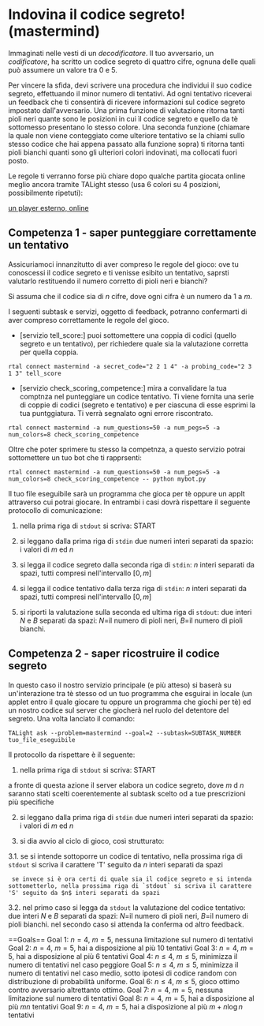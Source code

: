 # Indovina il codice segreto! (mastermind)

Immaginati nelle vesti di un _decodificatore_.
Il tuo avversario, un _codificatore_, ha scritto un codice segreto di quattro cifre, ognuna delle quali può assumere un valore tra $0$ e $5$.

Per vincere la sfida, devi scrivere una procedura che individui il suo codice segreto, effettuando il minor numero di tentativi.
Ad ogni tentativo riceverai un feedback che ti consentirà di ricevere informazioni sul codice segreto impostato dall'avversario.
Una prima funzione di valutazione ritorna tanti pioli neri quante sono le posizioni in cui ìl codice segreto e quello da tè sottomesso presentano lo stesso colore. Una seconda funzione (chiamare la quale non viene conteggiato come ulteriore tentativo se la chiami sullo stesso codice che hai appena passato alla funzione sopra) ti ritorna tanti pioli bianchi quanti sono gli ulteriori colori indovinati, ma collocati fuori posto.

Le regole ti verranno forse più chiare dopo qualche partita giocata online meglio ancora tramite TALight stesso (usa 6 colori su 4 posizioni, possibilmente ripetuti):

[un player esterno, online](http://www.webgamesonline.com/mastermind/index.php)

## Competenza 1 - saper punteggiare correttamente un tentativo

Assicuriamoci innanzitutto di aver compreso le regole del gioco:
ove tu conoscessi il codice segreto e ti venisse esibito un tentativo, saprsti valutarlo restituendo il numero corretto di pioli neri e bianchi?

Si assuma che il codice sia di $n$ cifre, dove ogni cifra è un numero da $1$ a $m$.

I seguenti subtask e servizi, oggetto di feedback, potranno confermarti di aver compreso correttamente le regole del gioco.

* [servizio tell_score:] puoi sottomettere una coppia di codici (quello segreto e un tentativo), per richiedere quale sia la valutazione corretta per quella coppia.

```t
rtal connect mastermind -a secret_code="2 2 1 4" -a probing_code="2 3 1 3" tell_score 
```

* [servizio check_scoring_competence:] mira a convalidare la tua comptnza nel punteggiare un codice tentativo. Ti viene fornita una serie di coppie di codici (segreto e tentativo) e per ciascuna di esse esprimi la tua puntggiatura. Ti verrà segnalato ogni errore riscontrato.

```t
rtal connect mastermind -a num_questions=50 -a num_pegs=5 -a num_colors=8 check_scoring_competence
```
Oltre che poter sprimere tu stesso la competnza, a questo servizio potrai sottomettere un tuo bot che ti rapprsenti:

```t
rtal connect mastermind -a num_questions=50 -a num_pegs=5 -a num_colors=8 check_scoring_competence -- python mybot.py
```

Il tuo file eseguibile sarà un programma che gioca per tè oppure un applt attraverso cui potrai giocare. In entrambi i casi dovrà rispettare il seguente protocollo di comunicazione:

1. nella prima riga di `stdout` si scriva:
START

2. si leggano dalla prima riga di `stdin` due numeri interi separati da spazio:
   i valori di $m$ ed $n$

3. si legga il codice segreto dalla seconda riga di `stdin`:
   $n$ interi separati da spazi, tutti compresi nell'intervallo $[0,m]$

4. si legga il codice tentativo dalla terza riga di `stdin`:
   $n$ interi separati da spazi, tutti compresi nell'intervallo $[0,m]$

5. si riporti la valutazione sulla seconda ed ultima riga di `stdout`:
   due interi $N$ e $B$ separati da spazi: $N=$il numero di pioli neri, $B=$il numero di pioli bianchi.


## Competenza 2 - saper ricostruire il codice segreto

In questo caso il nostro servizio principale (e più atteso) si baserà su un'interazione tra tè stesso od un tuo programma che esguirai in locale (un applet entro il quale giocare tu oppure un programma che giochi per tè) ed un nostro codice sul server che giocherà nel ruolo del detentore del segreto.
Una volta lanciato il comando:

```t
TALight ask --problem=mastermind --goal=2 --subtask=SUBTASK_NUMBER  tuo_file_eseguibile 
```

Il protocollo da rispettare è il seguente:

1. nella prima riga di `stdout` si scriva:
START

a fronte di questa azione il server elabora un codice segreto, dove $m$ d $n$ saranno stati scelti coerentemente al subtask scelto od a tue prescrizioni più specifiche 

2. si leggano dalla prima riga di `stdin` due numeri interi separati da spazio:
   i valori di $m$ ed $n$

3. si dia avvio al ciclo di gioco, così strutturato:

3.1. se si intende sottoporre un codice di tentativo,
     nella prossima riga di `stdout` si scriva il carattere 'T' seguito da $n$ interi separati da spazi

     se invece si è ora certi di quale sia il codice segreto e si intenda sottometterlo, nella prossima riga di `stdout` si scriva il carattere 'S' seguito da $n$ interi separati da spazi

3.2. nel primo caso si legga da `stdout` la valutazione del codice tentativo:
   due interi $N$ e $B$ separati da spazi: $N=$il numero di pioli neri, $B=$il numero di pioli bianchi.
     nel secondo caso si attenda la conferma od altro feedback.


==Goals==
Goal 1: $n=4$, $m=5$, nessuna limitazione sul numero di tentativi
Goal 2: $n=4$, $m=5$, hai a disposizione al più 10 tentativi
Goal 3: $n=4$, $m=5$, hai a disposizione al più 6 tentativi
Goal 4: $n\leq 4$, $m\leq 5$, minimizza il numero di tentativi nel caso peggiore
Goal 5: $n\leq 4$, $m\leq 5$, minimizza il numero di tentativi nel caso medio, sotto ipotesi di codice random con distribuzione di probabilità uniforme.
Goal 6: $n\leq 4$, $m\leq 5$, gioco ottimo contro avversario altrettanto ottimo.
Goal 7: $n=4$, $m=5$, nessuna limitazione sul numero di tentativi
Goal 8: $n=4$, $m=5$, hai a disposizione al più $mn$ tentativi
Goal 9: $n=4$, $m=5$, hai a disposizione al più $m+n\log n$ tentativi
 
